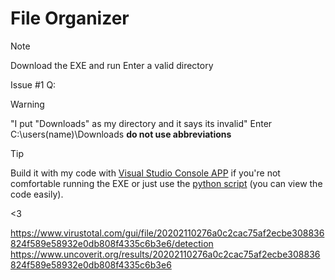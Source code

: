 # File Organizer
> [!NOTE]
> Download the EXE and run
> Enter a valid directory


Issue #1 
Q: 
> [!WARNING]
> "I put "Downloads" as my directory and it says its invalid"
> Enter C:\users\(name)\Downloads **do not use abbreviations**




> [!TIP]
>Build it with my code with [Visual Studio Console APP](https://visualstudio.microsoft.com/downloads/) if you're not comfortable running the EXE or just use the [python script](https://github.com/PenkD/FileOrganizer) (you can view the code easily).


<3

https://www.virustotal.com/gui/file/20202110276a0c2cac75af2ecbe308836824f589e58932e0db808f4335c6b3e6/detection
https://www.uncoverit.org/results/20202110276a0c2cac75af2ecbe308836824f589e58932e0db808f4335c6b3e6


